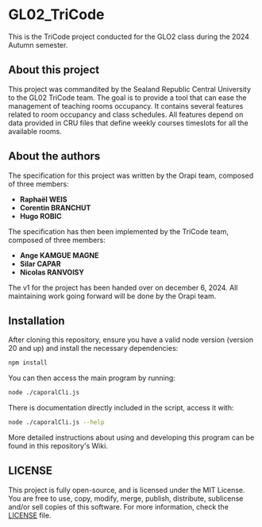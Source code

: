 # GL02_TriCode

This is the TriCode project conducted for the GLO2 class during the 2024 Autumn semester.

## About this project

This project was commandited by the Sealand Republic Central University to the GL02 TriCode team. The goal is to provide a tool that can ease the management of teaching rooms occupancy. It contains several features related to room occupancy and class schedules. All features depend on data provided in CRU files that define weekly courses timeslots for all the available rooms.

## About the authors

The specification for this project was written by the Orapi team, composed of three members:

- **Raphaël WEIS**
- **Corentin BRANCHUT**
- **Hugo ROBIC**

The specification has then been implemented by the TriCode team, composed of three members:

- **Ange KAMGUE MAGNE**
- **Silar CAPAR**
- **Nicolas RANVOISY**

The v1 for the project has been handed over on december 6, 2024. All maintaining work going forward will be done by the Orapi team.

## Installation

After cloning this repository, ensure you have a valid node version (version 20 and up) and install the necessary dependencies:

```bash
npm install
```

You can then access the main program by running:

```bash
node ./caporalCli.js
```

There is documentation directly included in the script, access it with:

```bash
node ./caporalCli.js --help
```

More detailed instructions about using and developing this program can be found in this repository's Wiki.

## LICENSE

This project is fully open-source, and is licensed under the MIT License. You are free to use, copy, modify, merge, publish, distribute, sublicense and/or sell copies of this software. For more information, check the [LICENSE](/LICENSE) file.